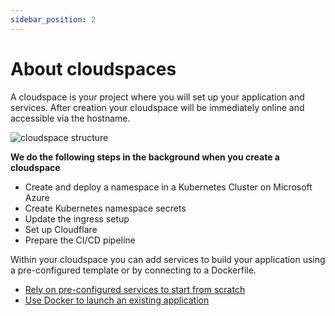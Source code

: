 ```yaml
---
sidebar_position: 2
---
```


# About cloudspaces

A cloudspace is your project where you will set up your application and services. After creation your cloudspace will be immediately online and accessible via the hostname.

![cloudspace structure](https://api.mogenius.com/file/id/a89ae14f-8a37-4a05-999e-f6b80380a877)

**We do the following steps in the background when you create a cloudspace**

- Create and deploy a namespace in a Kubernetes Cluster on Microsoft Azure
- Create Kubernetes namespace secrets
- Update the ingress setup
- Set up Cloudflare
- Prepare the CI/CD pipeline

Within your cloudspace you can add services to build your application using a pre-configured template or by connecting to a Dockerfile.
- [Rely on pre-configured services to start from scratch](./../mogenius-platform/services.md)
- [Use Docker to launch an existing application](./../services/docker.md)
